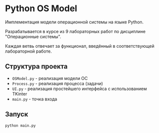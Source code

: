 # Python OS Model

Имплементация модели операционной системы на языке Python.

Разрабатывается в курсе из 9 лабораторных работ по дисциплине "Операционные системы".

Каждая ветвь отвечает за функционал, введённый в соответствующей лабораторной работе.

## Структура проекта

- `OSModel.py` - реализация модели ОС
- `Process.py` - реализация процесса (задачи)
- `UI.py` - реализация простейшего интерфейса с использованием TKinter
- `main.py` - точка входа

## Запуск

`python main.py`